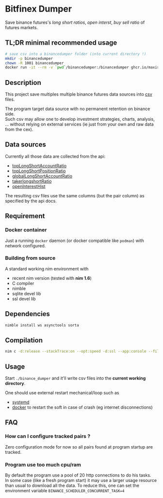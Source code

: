 # Bitfinex Dumper
Save binance futures's *long short ratios*, *open interst*, *buy sell ratio* of futures markets.

## TL;DR minimal recommended usage
```bash
# save csv into a binancedumper folder (into current directory !)
mkdir -p binancedumper
chown -R 1001 binancedumper
docker run -it --rm -v `pwd`/binancedumper:/binancedumper ghcr.io/maxisoft/binance-dumper/binance-dumper:latest
```

## Description
This project save multiples multiple binance futures data sources into [csv](https://en.wikipedia.org/wiki/Comma-separated_values) files.  

The program target data source with no permanent retention on binance side.  
Such csv may allow one to develop investment strategies, charts, analysis, ... without relying on external services (ie just from your own and raw data from the cex).

## Data sources
Currently all those data are collected from the api:

- [topLongShortAccountRatio](https://binance-docs.github.io/apidocs/futures/en/#top-trader-long-short-ratio-accounts=)
- [topLongShortPositionRatio](https://binance-docs.github.io/apidocs/futures/en/#top-trader-long-short-ratio-positions=)
- [globalLongShortAccountRatio](https://binance-docs.github.io/apidocs/futures/en/#long-short-ratio=)
- [takerlongshortRatio](https://binance-docs.github.io/apidocs/futures/en/#taker-buy-sell-volume=)
- [openInterestHist](https://binance-docs.github.io/apidocs/futures/en/#taker-buy-sell-volume=)

The resulting csv files use the same columns (but the pair column) as specified by the api docs.  

## Requirement
### Docker container
Just a running `docker` daemon (or docker compatible like `podman`) with network configured.

### Building from source
A standard working nim environment with
- recent nim version (tested with **nim 1.6**)
- C compiler
- nimble
- sqlite devel lib
- ssl devel lib

## Dependencies
```sh
nimble install ws asynctools sorta
```

## Compilation
```sh
nim c -d:release --stackTrace:on --opt:speed -d:ssl --app:console --filenames:canonical -o:binance_dumper ./src/main.nim
```

## Usage
Start `./binance_dumper` and it'll write csv files into the **current working directory**.  

One should use external restart mechanical/loop such as 
- [systemd](https://github.com/maxisoft/binance-dumper/tree/dev/systemd)
- [docker](https://github.com/maxisoft/binance-dumper/pkgs/container/binance_dumper%2Fbinance_dumper) to restart the soft in case of crash (eg internet disconnections)


## FAQ
### How can I configure tracked pairs ?
Zero configuration mode for now so all pairs found at program startup are tracked.

### Program use too much cpu/ram
By default the program use a pool of 20 http connections to do his tasks.  
In some case (like a fresh program start) it may use a larger usage resource than usual to download all the data. To reduce this, one can set the environment variable `BINANCE_SCHEDULER_CONCURRENT_TASK=4`
